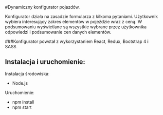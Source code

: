 #Dynamiczny konfigurator pojazdów.

Konfigurator działa na zasadzie formularza z kilkoma pytaniami. Użytkownik wybiera interesujący zakres elementów w pojeździe wraz z ceną. W podsumowaniu wyświetlane są wszystkie wybrane przez użytkownika odpowiedzi i podsumowanie cen danych elementów. 

###Konfigurator powstał z wykorzystaniem React, Redux, Bootstrap 4 i SASS.

## Instalacja i uruchomienie:
Instalacja środowiska:
- Node.js

Uruchomienie:
- npm install
- npm start



